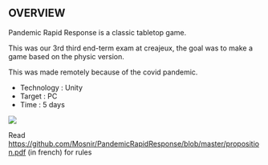 OVERVIEW
-------------------------------------------------------------------------------------------

Pandemic Rapid Response is a classic tabletop game.

This was our 3rd third end-term exam at creajeux, the goal was to make a game based on the physic version.

This was made remotely because of the covid pandemic.

- Technology : Unity
- Target : PC
- Time : 5 days

![](https://i.ibb.co/nw0sHM4/pandemic.png)

Read https://github.com/Mosnir/PandemicRapidResponse/blob/master/proposition.pdf (in french) for rules
